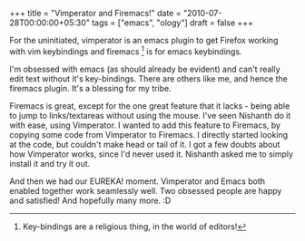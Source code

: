 +++
title = "Vimperator and Firemacs!"
date = "2010-07-28T00:00:00+05:30"
tags = ["emacs", "ology"]
draft = false
+++

For the uninitiated, vimperator is an emacs plugin to get Firefox
working with vim keybindings and firemacs [^fn:1] is for emacs keybindings.

I'm obsessed with emacs (as should already be evident) and can't
really edit text without it's key-bindings. There are others like me,
and hence the firemacs plugin. It's a blessing for my tribe.

Firemacs is great, except for the one great feature that it lacks -
being able to jump to links/textareas without using the mouse.  I've
seen Nishanth do it with ease, using Vimperator. I wanted to add this
feature to Firemacs, by copying some code from Vimperator to
Firemacs.  I directly started looking at the code, but couldn't make
head or tail of it. I got a few doubts about how Vimperator works,
since I'd never used it. Nishanth asked me to simply install it and
try it out.

And then we had our EUREKA! moment. Vimperator and Emacs both
enabled together work seamlessly well. Two obsessed people are happy
and satisfied! And hopefully many more. :D

[^fn:1]: Key-bindings are a religious thing, in the world of editors!
